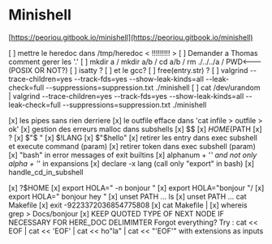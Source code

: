 # Minishell

[https://peoriou.gitbook.io/minishell](https://peoriou.gitbook.io/minishell)

[ ] mettre le heredoc dans /tmp/heredoc < !!!!!!!!!  >
[ ] Demander a Thomas comment gerer les '.'
[ ] mkdir a  /  mkdir a/b  /  cd a/b  /  rm ./../../a  / PWD<--- (POSIX OR NOT?)
[ ] isatty ?
[ ] et le gcc?
[ ] free(entry.str) ?
[ ] valgrind --trace-children=yes --track-fds=yes --show-leak-kinds=all --leak-check=full --suppressions=suppression.txt ./minishell
[ ] cat /dev/urandom | valgrind --trace-children=yes --track-fds=yes --show-leak-kinds=all --leak-check=full --suppressions=suppression.txt ./minishell

[x] les pipes sans rien derriere
[x] le outfile efface dans 'cat infile > outfile > ok'
[x] gestion des erreurs malloc dans subshells
[x] $$
[x] ${HOME}${PATH
[x] ?
[x] $"$ "
[x] $!LANG
[x] $"$hello"
[x] retirer les entry dans exec subshell et execute command (param)
[x] retirer token dans exec subshell (param)
[x] "bash" in error messages of exit builtins
[x] alphanum + '_' and not only alpha + '_' in expansions
[x] declare -x lang (call only "export" in bash)
[x] handle_cd_in_subshell

[x] ?$HOME
[x] export HOLA="   -n bonjour   "
[x] export HOLA="bonjour    "/
[x] export HOLA="  bonjour  hey  "
[x] unset PATH ... ls
[x] unset PATH ... cat Makefile
[x] exit -9223372036854775808
[x] cat Makefile |
[x] whereis grep > Docs/bonjour
[x] KEEP QUOTED TYPE OF NEXT NODE IF NECESSARY FOR HERE_DOC DELIMIMTER
	Forgot everything?
	Try : cat << EOF | cat << 'EOF' | cat << ho"la" | cat << "'EOF'"
	with extensions as inputs
